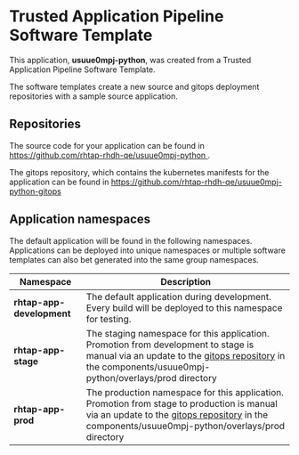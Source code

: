 # Trusted Application Pipeline Software Template

This application, **usuue0mpj-python**, was created from a Trusted Application Pipeline Software Template.

The software templates create a new source and gitops deployment repositories with a sample source application. 

## Repositories

The source code for your application can be found in [https://github.com/rhtap-rhdh-qe/usuue0mpj-python ](https://github.com/rhtap-rhdh-qe/usuue0mpj-python ).
 
The gitops repository, which contains the kubernetes manifests for the application can be found in 
[https://github.com/rhtap-rhdh-qe/usuue0mpj-python-gitops ](https://github.com/rhtap-rhdh-qe/usuue0mpj-python-gitops ) 

## Application namespaces 

The default application will be found in the following namespaces. Applications can be deployed into unique namespaces or multiple software templates can also bet generated into the same group namespaces.  

|  Namespace   |  Description   |  
| -------- | -------- |   
| **rhtap-app-development** | The default application during development. Every build will be deployed to this namespace for testing. | 
| **rhtap-app-stage** | The staging namespace for this application. Promotion from development to stage is manual via an update to the [gitops repository](https://github.com/rhtap-rhdh-qe/usuue0mpj-python-gitops ) in the components/usuue0mpj-python/overlays/prod directory |  
| **rhtap-app-prod** | The production namespace for this application. Promotion from stage to production is manual via an update to the [gitops repository](https://github.com/rhtap-rhdh-qe/usuue0mpj-python-gitops ) in the components/usuue0mpj-python/overlays/prod directory | 
